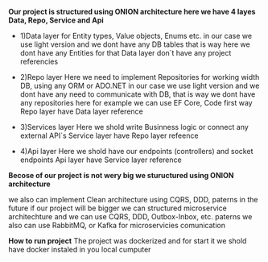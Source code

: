 **Our project is structured using ONION architecture here we have 4 layes Data, Repo, Service and Api**

- 1)Data layer for
	Entity types, Value objects, Enums etc.
	in our case we use light version and we dont have any DB tables that is way here we dont have any Entities for that
	Data layer don`t have any project referencies 

- 2)Repo layer
	Here we need to implement Repositories for working width DB, using any ORM or ADO.NET
	in our case we use light version and we dont have any need to communicate with DB, that is way we dont have any repositories here
	for example we can use EF Core, Code first way
	Repo layer have Data layer reference

- 3)Services layer
	Here we shold write Businness logic or connect any external API`s
	Service layer have Repo layer refeence

- 4)Api layer
	Here we shold have our endpoints (controllers) and socket endpoints
	Api layer have Service layer reference

**Becose of our project is not wery big we stuructured using ONION architecture**

we also can implement Clean architecture using CQRS, DDD, paterns
in the future if our project will be bigger we can structured microservice architechture and we can use CQRS, DDD, Outbox-Inbox, etc. paterns
we also can use RabbitMQ, or Kafka for microservicies comunication

**How to run project**
The project was dockerized and for start it we shold have docker instaled in you local cumputer